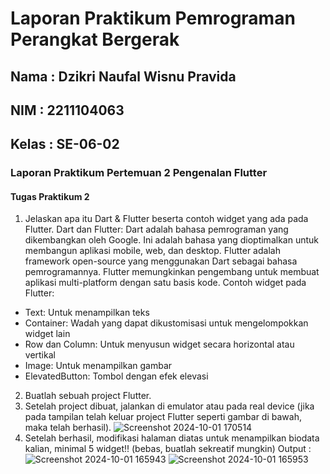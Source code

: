 # Laporan Praktikum Pemrograman Perangkat Bergerak 

## Nama : Dzikri Naufal Wisnu Pravida
## NIM : 2211104063
## Kelas : SE-06-02 

### Laporan Praktikum Pertemuan 2 Pengenalan Flutter

#### Tugas Praktikum 2

1. Jelaskan apa itu Dart & Flutter beserta contoh widget yang ada pada
Flutter.
Dart dan Flutter:
Dart adalah bahasa pemrograman yang dikembangkan oleh Google. Ini adalah bahasa yang dioptimalkan untuk membangun aplikasi mobile, web, dan desktop.
Flutter adalah framework open-source yang menggunakan Dart sebagai bahasa pemrogramannya. Flutter memungkinkan pengembang untuk membuat aplikasi multi-platform dengan satu basis kode.
Contoh widget pada Flutter:

- Text: Untuk menampilkan teks
- Container: Wadah yang dapat dikustomisasi untuk mengelompokkan widget lain
- Row dan Column: Untuk menyusun widget secara horizontal atau vertikal
- Image: Untuk menampilkan gambar
- ElevatedButton: Tombol dengan efek elevasi
2. Buatlah sebuah project Flutter.
3. Setelah project dibuat, jalankan di emulator atau pada real device (jika
pada tampilan telah keluar project Flutter seperti gambar di bawah, maka
telah berhasil).
![Screenshot 2024-10-01 170514](https://github.com/user-attachments/assets/5ca017ea-eb70-488a-a5ff-60805cb9913d)
4. Setelah berhasil, modifikasi halaman diatas untuk menampilkan biodata
kalian, minimal 5 widget!! (bebas, buatlah sekreatif mungkin)
Output :
![Screenshot 2024-10-01 165943](https://github.com/user-attachments/assets/8f368071-59fb-43d4-b776-ed5e8194edf0)
![Screenshot 2024-10-01 165953](https://github.com/user-attachments/assets/478fc58d-f4dc-420a-8fb6-ba3e55da205f)
